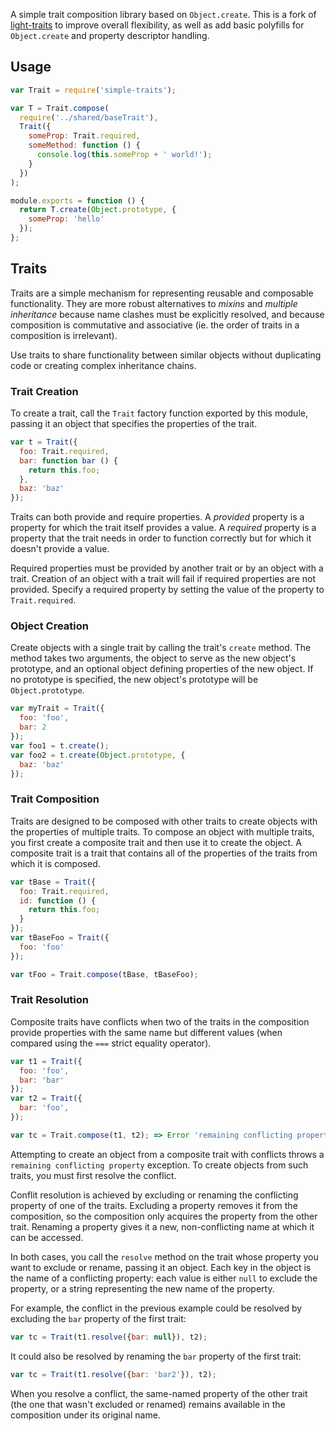 A simple trait composition library based on `Object.create`. This is a fork of [light-traits](https://github.com/Gozala/light-traits) to improve overall flexibility, as well as add basic polyfills for `Object.create` and property descriptor handling.

## Usage

```js
var Trait = require('simple-traits');

var T = Trait.compose(
  require('../shared/baseTrait'),
  Trait({
    someProp: Trait.required,
    someMethod: function () {
      console.log(this.someProp + ' world!');
    }
  })
);

module.exports = function () {
  return T.create(Object.prototype, {
    someProp: 'hello'
  });
};
```

## Traits

Traits are a simple mechanism for representing reusable and composable functionality. They are more robust alternatives to *mixins* and *multiple inheritance* because name clashes must be explicitly resolved, and because composition is commutative and associative (ie. the order of traits in a composition is irrelevant).

Use traits to share functionality between similar objects without duplicating code or creating complex inheritance chains.

### Trait Creation

To create a trait, call the `Trait` factory function exported by this module, passing it an object that specifies the properties of the trait.

```js
var t = Trait({
  foo: Trait.required,
  bar: function bar () {
    return this.foo;
  },
  baz: 'baz'
});
```

Traits can both provide and require properties. A *provided* property is a property for which the trait itself provides a value. A *required* property is a property that the trait needs in order to function correctly but for which it doesn't provide a value.

Required properties must be provided by another trait or by an object with a trait. Creation of an object with a trait will fail if required properties are not provided. Specify a required property by setting the value of the property to `Trait.required`.

### Object Creation

Create objects with a single trait by calling the trait's `create` method. The method takes two arguments, the object to serve as the new object's prototype, and an optional object defining properties of the new object. If no prototype is specified, the new object's prototype will be `Object.prototype`.

```js
var myTrait = Trait({
  foo: 'foo',
  bar: 2
});
var foo1 = t.create();
var foo2 = t.create(Object.prototype, {
  baz: 'baz'
});
```

### Trait Composition

Traits are designed to be composed with other traits to create objects with the properties of multiple traits. To compose an object with multiple traits, you first create a composite trait and then use it to create the object. A composite trait is a trait that contains all of the properties of the traits from which it is composed.

```js
var tBase = Trait({
  foo: Trait.required,
  id: function () {
    return this.foo;
  }
});
var tBaseFoo = Trait({
  foo: 'foo'
});

var tFoo = Trait.compose(tBase, tBaseFoo);
```

### Trait Resolution

Composite traits have conflicts when two of the traits in the composition provide properties with the same name but different values (when compared using the `===` strict equality operator).

```js
var t1 = Trait({
  foo: 'foo',
  bar: 'bar'
});
var t2 = Trait({
  bar: 'foo',
});

var tc = Trait.compose(t1, t2); => Error 'remaining conflicting property'
```

Attempting to create an object from a composite trait with conflicts throws a `remaining conflicting property` exception. To create objects from such traits, you must first resolve the conflict.

Conflit resolution is achieved by excluding or renaming the conflicting property of one of the traits. Excluding a property removes it from the composition, so the composition only acquires the property from the other trait. Renaming a property gives it a new, non-conflicting name at which it can be accessed.

In both cases, you call the `resolve` method on the trait whose property you want to exclude or rename, passing it an object. Each key in the object is the name of a conflicting property: each value is either `null` to exclude the property, or a string representing the new name of the property.

For example, the conflict in the previous example could be resolved by excluding the `bar` property of the first trait:

```js
var tc = Trait(t1.resolve({bar: null}), t2);
```

It could also be resolved by renaming the `bar` property of the first trait:

```js
var tc = Trait(t1.resolve({bar: 'bar2'}), t2);
```

When you resolve a conflict, the same-named property of the other trait (the one that wasn't excluded or renamed) remains available in the composition under its original name.
